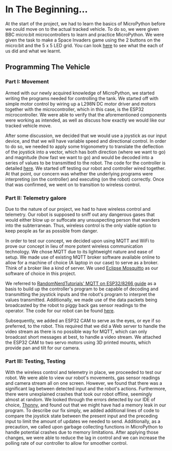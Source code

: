 # In The Beginning...

At the start of the project, we had to learn the basics of MicroPython before we could move on to the actual tracked vehicle. To do so, we were given BBC micro:bit microcontrollers to learn and practice MicroPython. We were given the task to make a Space Invaders game using the 2 buttons on the micro:bit and the 5 x 5 LED grid. You can look [here](https://github.com/Tristan-Technologies/EASem2Help/tree/master/Python_Code_and_Reviews/Reviews) to see what the each of us did and what we learnt.


## Programming The Vehicle

### Part I: Movement

Armed with our newly acquired knowledge of MicroPython, we started writing the programs needed for controlling the tank. We started off with simple motor control by wiring up a L298N DC motor driver and motors together with the microcontroller, which in this case, is the ESP32 microcontroller. We were able to verify that the aforementioned components were working as intended, as well as discuss how exactly we would like our tracked vehicle move.

After some discussion, we decided that we would use a joystick as our input device, and that we will have variable speed and directional control. In order to do so, we needed to apply some trigonometry to translate the deflection of the joystick into a vector, which has both direction (where we want to go) and magnitude (how fast we want to go) and would be decoded into a series of values to be transmitted to the robot. The code for the controller is detailed [here](https://github.com/Tristan-Technologies/EASem2Help/tree/master/Python_Code_and_Reviews/MQTT_Controller_Code). We started off testing our robot and controller wired together. At that point, our concern was whether the underlying programs were interpreting (on the controller) and executing (on the robot) correctly. Once that was confirmed, we went on to transition to wireless control.

### Part II: Telemetry galore

Due to the nature of our project, we had to have wireless control and telemetry. Our robot is supposed to sniff out any dangerous gases that would either blow up or suffocate any unsuspecting person that wanders into the subterranean. Thus, wireless control is the only viable option to keep people as far as possible from danger.

In order to test our concept, we decided upon using MQTT and WiFi to prove our concept in lieu of more potent wireless communication technology. We chose MQTT due to its lightweight nature and ease of setup. We made use of existing MQTT broker software available online to allow for a machine of choice (A laptop in our case) to serve as a broker. Think of a broker like a kind of server. We used [Eclipse Mosquitto](mosquitto.org) as our software of choice in this project.

We referred to [RandomNerdTutorials' MQTT on ESP32/8266 guide](https://randomnerdtutorials.com/micropython-mqtt-esp32-esp8266/) as a basis to build up the controller's program to be capable of decoding and transmitting the joystick inputs and the robot's program to interpret the values transmitted. Additionally, we made use of the data packets being broadcasted by the robot to piggy back gas sensor readings to the operator. The code for our robot can be found [here](https://github.com/Tristan-Technologies/EASem2Help/tree/master/Python_Code_and_Reviews/MQTT_Receiver_Code).

Subsequently, we added an ESP32 CAM to serve as the eyes, or eye if so preferred, to the robot. This required that we did a Web server to handle the video stream as there is no possible way for MQTT, which can only broadcast short messages at best, to handle a video stream. We attached the ESP32 CAM to two servo motors using 3D printed mounts, which provide pan and tilt for our camera.

### Part III: Testing, Testing

With the wireless control and telemetry in place, we proceeded to test our robot. We were able to view our robot's movements, gas sensor readings and camera stream all on one screen. However, we found that there was a significant lag between detected input and the robot's actions. Furthermore, there were unexplained crashes that took our robot offline, seemingly almost at random. We looked through the errors detected by our IDE of choice, [Thonny](https://thonny.org/), and found out that we might have had a memory leak in our program. To describe our fix simply, we added additional lines of code to compare the joystick state between the present input and the preceding input to limit the amount of updates we needed to send. Additionally, as a precaution, we called upon garbage collecting functions in MicroPython to handle potential crashes due to memory limitations. After applying those changes, we were able to reduce the lag in control and we can increase the polling rate of our controller to allow for smoother control.
